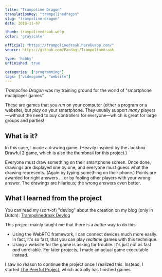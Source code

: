 ```yaml
---
title: "Trampoline Dragon"
translationKey: "trampolinedragon"
slug: "trampoline-dragon"
date: 2018-11-07

thumb: trampolinedraak.webp
color: 'grayscale'

official: "https://trampolinedraak.herokuapp.com/"
source: https://github.com/Pandaqi/Trampolinedraak

type: 'hobby'
unfinished: true

categories: ["programming"]
tags: ["videogame", "website"]
---
```


_Trampoline Dragon_ was my training ground for the world of "smartphone multiplayer games"

These are games that you _run_ on your computer (either a program or a website), but _play_ on your smartphone. They usually support _many_ players&mdash;without the need to buy controllers for everyone&mdash;which is great for large groups and parties!

## What is it?
In this case, I made a drawing game. (Heavily inspired by the Jackbox Drawful 2 game, which is also the thumbnail for this project.) 

Everyone must draw something on their smartphone screen. Once done, drawings are displayed one by one, and everyone must guess what the drawing represents. (Again by typing something on their phone.) Points are awarded for right answers ... or by fooling other players with your wrong answer. The drawings are hilarious; the wrong answers even better.

## What I learned from the project
You can read my (sort-of) "devlog" about the creation on my blog (only in Dutch): [Trampolinedraak Devlog](https://tiamopastoor.com/blog/2018/2018-11-07-trampolinedraak-een-partyspel/)

This project mainly taught me that there is a _better_ way to do this:
* Using the WebRTC framework, I can connect devices much more easily. In fact, it's so fast, that you can play _realtime_ games with this technique.
* Using a website for the game is asking for trouble. It's just not as fast _and_ unreliable. For later projects, I made an actual game executable instead.

I saw no reason to continue the project once I realized this. Instead, I started [The Peerful Project](https://pandaqi.com/the-peerful-project), which actually has finished games.

